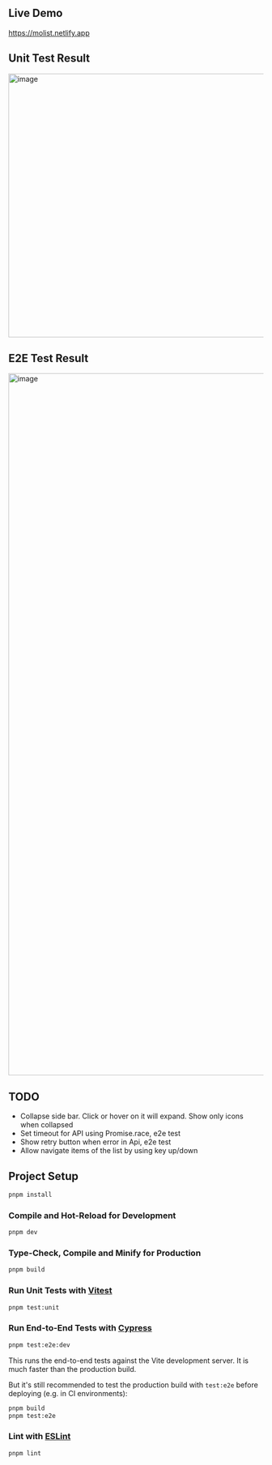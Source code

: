 ## Live Demo

https://molist.netlify.app

## Unit Test Result

<img width="521" alt="image" src="https://github.com/user-attachments/assets/bdedb17c-1c21-48a1-9381-9b6676fae4b4" />

## E2E Test Result

<img width="1387" alt="image" src="https://github.com/user-attachments/assets/c61ac37a-a7e4-4208-8f82-5028739bde50" />

## TODO

- Collapse side bar. Click or hover on it will expand. Show only icons when collapsed
- Set timeout for API using Promise.race, e2e test
- Show retry button when error in Api, e2e test
- Allow navigate items of the list by using key up/down

## Project Setup

```sh
pnpm install
```

### Compile and Hot-Reload for Development

```sh
pnpm dev
```

### Type-Check, Compile and Minify for Production

```sh
pnpm build
```

### Run Unit Tests with [Vitest](https://vitest.dev/)

```sh
pnpm test:unit
```

### Run End-to-End Tests with [Cypress](https://www.cypress.io/)

```sh
pnpm test:e2e:dev
```

This runs the end-to-end tests against the Vite development server.
It is much faster than the production build.

But it's still recommended to test the production build with `test:e2e` before deploying (e.g. in CI environments):

```sh
pnpm build
pnpm test:e2e
```

### Lint with [ESLint](https://eslint.org/)

```sh
pnpm lint
```
